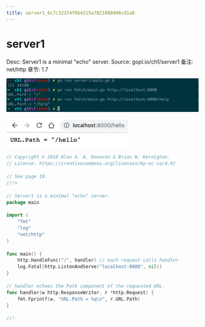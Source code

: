 ```yaml
---
title: server1_6c7c323f4f0b4215a7821088496cd1a8
---
```


# server1

Desc: Server1 is a minimal "echo" server.
Source: gopl.io/ch1/server1
备注: net/http
章节: 1.7

![](assets/8b499fb888820d0ac430db2bd38ed6a3.png)

![](assets/0553b10670e13be3bb3a5a827477d76a.png)

```go
// Copyright © 2016 Alan A. A. Donovan & Brian W. Kernighan.
// License: https://creativecommons.org/licenses/by-nc-sa/4.0/

// See page 19.
//!+

// Server1 is a minimal "echo" server.
package main

import (
	"fmt"
	"log"
	"net/http"
)

func main() {
	http.HandleFunc("/", handler) // each request calls handler
	log.Fatal(http.ListenAndServe("localhost:8000", nil))
}

// handler echoes the Path component of the requested URL.
func handler(w http.ResponseWriter, r *http.Request) {
	fmt.Fprintf(w, "URL.Path = %q\n", r.URL.Path)
}

//!-
```